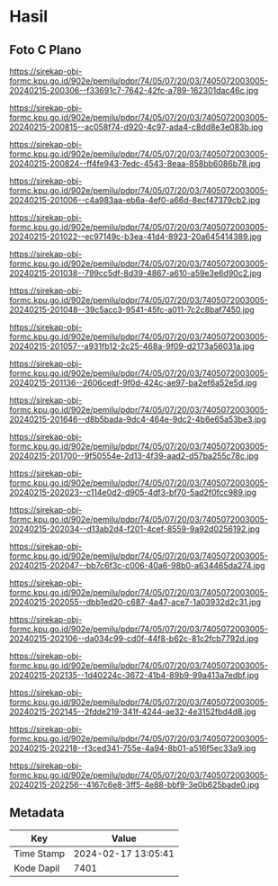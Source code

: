 # Hasil

## Foto C Plano

https://sirekap-obj-formc.kpu.go.id/902e/pemilu/pdpr/74/05/07/20/03/7405072003005-20240215-200306--f33691c7-7642-42fc-a789-162301dac46c.jpg

https://sirekap-obj-formc.kpu.go.id/902e/pemilu/pdpr/74/05/07/20/03/7405072003005-20240215-200815--ac058f74-d920-4c97-ada4-c8dd8e3e083b.jpg

https://sirekap-obj-formc.kpu.go.id/902e/pemilu/pdpr/74/05/07/20/03/7405072003005-20240215-200824--ff4fe943-7edc-4543-8eaa-858bb6086b78.jpg

https://sirekap-obj-formc.kpu.go.id/902e/pemilu/pdpr/74/05/07/20/03/7405072003005-20240215-201006--c4a983aa-eb6a-4ef0-a66d-8ecf47379cb2.jpg

https://sirekap-obj-formc.kpu.go.id/902e/pemilu/pdpr/74/05/07/20/03/7405072003005-20240215-201022--ec97149c-b3ea-41d4-8923-20a645414389.jpg

https://sirekap-obj-formc.kpu.go.id/902e/pemilu/pdpr/74/05/07/20/03/7405072003005-20240215-201038--799cc5df-8d39-4867-a610-a59e3e6d90c2.jpg

https://sirekap-obj-formc.kpu.go.id/902e/pemilu/pdpr/74/05/07/20/03/7405072003005-20240215-201048--39c5acc3-9541-45fc-a011-7c2c8baf7450.jpg

https://sirekap-obj-formc.kpu.go.id/902e/pemilu/pdpr/74/05/07/20/03/7405072003005-20240215-201057--a931fb12-2c25-468a-9f09-d2173a56031a.jpg

https://sirekap-obj-formc.kpu.go.id/902e/pemilu/pdpr/74/05/07/20/03/7405072003005-20240215-201136--2606cedf-9f0d-424c-ae97-ba2ef6a52e5d.jpg

https://sirekap-obj-formc.kpu.go.id/902e/pemilu/pdpr/74/05/07/20/03/7405072003005-20240215-201646--d8b5bada-9dc4-464e-9dc2-4b6e65a53be3.jpg

https://sirekap-obj-formc.kpu.go.id/902e/pemilu/pdpr/74/05/07/20/03/7405072003005-20240215-201700--9f50554e-2d13-4f39-aad2-d57ba255c78c.jpg

https://sirekap-obj-formc.kpu.go.id/902e/pemilu/pdpr/74/05/07/20/03/7405072003005-20240215-202023--c114e0d2-d905-4df3-bf70-5ad2f0fcc989.jpg

https://sirekap-obj-formc.kpu.go.id/902e/pemilu/pdpr/74/05/07/20/03/7405072003005-20240215-202034--d13ab2d4-f201-4cef-8559-9a92d0256192.jpg

https://sirekap-obj-formc.kpu.go.id/902e/pemilu/pdpr/74/05/07/20/03/7405072003005-20240215-202047--bb7c6f3c-c006-40a6-98b0-a634465da274.jpg

https://sirekap-obj-formc.kpu.go.id/902e/pemilu/pdpr/74/05/07/20/03/7405072003005-20240215-202055--dbb1ed20-c687-4a47-ace7-1a03932d2c31.jpg

https://sirekap-obj-formc.kpu.go.id/902e/pemilu/pdpr/74/05/07/20/03/7405072003005-20240215-202106--da034c99-cd0f-44f8-b62c-81c2fcb7792d.jpg

https://sirekap-obj-formc.kpu.go.id/902e/pemilu/pdpr/74/05/07/20/03/7405072003005-20240215-202135--1d40224c-3672-41b4-89b9-99a413a7edbf.jpg

https://sirekap-obj-formc.kpu.go.id/902e/pemilu/pdpr/74/05/07/20/03/7405072003005-20240215-202145--2fdde219-341f-4244-ae32-4e3152fbd4d8.jpg

https://sirekap-obj-formc.kpu.go.id/902e/pemilu/pdpr/74/05/07/20/03/7405072003005-20240215-202218--f3ced341-755e-4a94-8b01-a516f5ec33a9.jpg

https://sirekap-obj-formc.kpu.go.id/902e/pemilu/pdpr/74/05/07/20/03/7405072003005-20240215-202256--4167c6e8-3ff5-4e88-bbf9-3e0b625bade0.jpg


## Metadata

| Key        | Value               |
| ---------- | ------------------- |
| Time Stamp | 2024-02-17 13:05:41 |
| Kode Dapil | 7401                |



